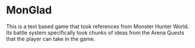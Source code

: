 # MonGlad
This is a text based game that took references from Monster Hunter World. Its battle system specifically took chunks of ideas from the Arena Quests that the player can take in the game.

